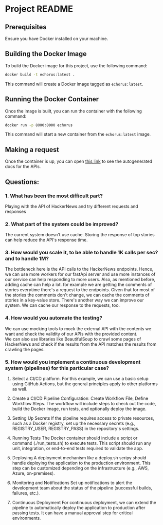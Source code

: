 # Project README

## Prerequisites

Ensure you have Docker installed on your machine.

## Building the Docker Image

To build the Docker image for this project, use the following command:

```bash
docker build -t echorus:latest .
```

This command will create a Docker image tagged as `echorus:latest`.

## Running the Docker Container

Once the image is built, you can run the container with the following command:

```bash
docker run -p 8000:8000 echorus
```

This command will start a new container from the `echorus:latest` image.

## Making a request

Once the container is up, you can open [this link](http://127.0.0.1:8000/docs) to see the autogenerated docs for the APIs.

## Questions:
### 1. What has been the most difficult part?
Playing with the API of HackerNews and try different requests and responses

### 2. What part of the system could be improved?
The current system doesn't use cache. Storing the response of top stories can help reduce the API's response time.

### 3. How would you scale it, to be able to handle 1K calls per sec? and to handle 1M?
The bottleneck here is the API calls to the HackerNews endpoints. Hence, we can use more workers for our fastApi server and use more instances of our service can help responding to more users. Also, as mentioned before, adding cache can help a lot. for example we are getting the comments of stories everytime there's a request to the endpoints. Given that for most of the stories the comments don't change, we can cache the comments of stories in a key-value store.
There's another way we can improve our system. We can cache our response to the requests, too.

### 4. How would you automate the testing?
We can use mocking tools to mock the external API with the contents we want and check the validity of our APIs with the provided content.  
We can also use libraries like BeautifulSoup to crawl some pages of HackerNews and check if the results from the API matches the results from crawling the pages.

### 5. How would you implement a continuous development system (pipelines) for this particular case?
1. Select a CI/CD platform. For this example, we can use a basic setup using GitHub Actions, but the general principles apply to other platforms as well.

2. Create a CI/CD Pipeline Configuration: Create Workflow File, Define Workflow Steps. The workflow will include steps to check out the code, build the Docker image, run tests, and optionally deploy the image.

3. Setting Up Secrets
If the pipeline requires access to private resources, such as a Docker registry, set up the necessary secrets (e.g., REGISTRY_USER, REGISTRY_PASS) in the repository's settings.

4. Running Tests
The Docker container should include a script or command (./run_tests.sh) to execute tests. This script should run any unit, integration, or end-to-end tests required to validate the app.

5. Deploying
A deployment mechanism like a deploy.sh scripy should handle deploying the application to the production environment. This step can be customized depending on the infrastructure (e.g., AWS, Azure, on-premises).

6. Monitoring and Notifications
Set up notifications to alert the development team about the status of the pipeline (successful builds, failures, etc.).

7. Continuous Deployment
For continuous deployment, we can extend the pipeline to automatically deploy the application to production after passing tests. It can have a manual approval step for critical environments.
